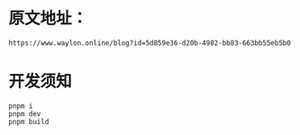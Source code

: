 # 原文地址： 
`https://www.waylon.online/blog?id=5d859e36-d20b-4982-bb83-663bb55eb5b0`

# 开发须知
```
pnpm i
pnpm dev
pnpm build
```
